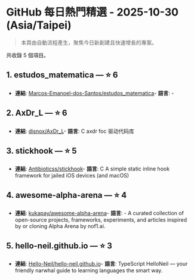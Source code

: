 # GitHub 每日熱門精選 - 2025-10-30 (Asia/Taipei)

> 本頁由自動流程產生，聚焦今日新創建且快速增長的專案。

共收錄 5 個項目。

## 1. estudos_matematica — ⭐ 6

- **連結**: [Marcos-Emanoel-dos-Santos/estudos_matematica](https://github.com/Marcos-Emanoel-dos-Santos/estudos_matematica)- **語言**: -


## 2. AxDr_L — ⭐ 6

- **連結**: [disnox/AxDr_L](https://github.com/disnox/AxDr_L)- **語言**: C
axdr foc 驱动代码库

## 3. stickhook — ⭐ 5

- **連結**: [Antibioticss/stickhook](https://github.com/Antibioticss/stickhook)- **語言**: C
A simple static inline hook framework for jailed iOS devices (and macOS)

## 4. awesome-alpha-arena — ⭐ 4

- **連結**: [kukapay/awesome-alpha-arena](https://github.com/kukapay/awesome-alpha-arena)- **語言**: -
A curated collection of open-source projects, frameworks, experiments, and articles inspired by or cloning Alpha Arena by nof1.ai.

## 5. hello-neil.github.io — ⭐ 3

- **連結**: [Hello-Neil/hello-neil.github.io](https://github.com/Hello-Neil/hello-neil.github.io)- **語言**: TypeScript
HelloNeil — your friendly narwhal guide to learning languages the smart way.


